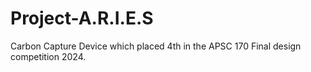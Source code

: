 # Project-A.R.I.E.S
Carbon Capture Device which placed 4th in the APSC 170 Final design competition 2024.
